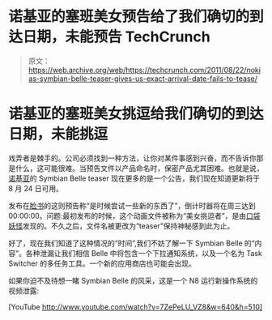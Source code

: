 # 诺基亚的塞班美女预告给了我们确切的到达日期，未能预告 TechCrunch

> 原文：<https://web.archive.org/web/https://techcrunch.com/2011/08/22/nokias-symbian-belle-teaser-gives-us-exact-arrival-date-fails-to-tease/>

# 诺基亚的塞班美女挑逗给我们确切的到达日期，未能挑逗

戏弄者是棘手的。公司必须找到一种方法，让你对某件事感到兴奋，而不告诉你那是什么，这可能很难。当预告文件以产品命名时，保密产品尤其困难。也就是说，[诺基亚](https://web.archive.org/web/20230204234356/https://techcrunch.com/tag/nokia)的 Symbian Belle teaser 现在更多的是一个公告，我们现在知道更新将于 8 月 24 日可用。

发布在[脸书](https://web.archive.org/web/20230204234356/http://www.facebook.com/nokia?ref=ts&sk=app_222130677837526)的这则预告称“是时候尝试一些新的东西了”，倒计时器将在周三达到 00:00:00。问题:最初发布的时候，这个动画文件被称为“美女挑逗者”，是由[口袋妖怪](https://web.archive.org/web/20230204234356/http://www.pocket-lint.com/news/41629/nokia-symbian-belle-update-24-august)发现的。不久之后，文件名被更改为“teaser”保持神秘感到此为止。

好了，现在我们知道了这种情况的“时间”,我们不妨了解一下 Symbian Belle 的“内容”。各种泄漏让我们相信 Belle 中将包含一个下拉通知系统，以及一个名为 Task Switcher 的多任务工具。一个新的应用商店也可能会出现。

如果你迫不及待想一睹 Symbian Belle 的风采，这是一个 N8 运行新操作系统的视频泄露:

[YouTube http://www.youtube.com/watch?v=7ZePeLU_VZ8&w=640&h=510]